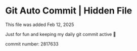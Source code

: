 # Git Auto Commit | Hidden File

This file was added Feb 12, 2025

Just for fun and keeping my daily git commit active 🤪

commit number: 2817633
